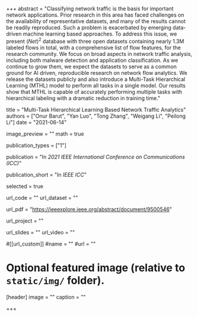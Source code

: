 +++
abstract = "Classifying network traffic is the basis for important network applications. Prior research in this area has faced challenges on the availability of representative datasets, and many of the results cannot be readily reproduced. Such a problem is exacerbated by emerging data-driven machine learning based approaches. To address this issue, we present $(Net)^2$ database with three open datasets containing nearly 1.3M labeled flows in total, with a comprehensive list of flow features, for the research community. We focus on broad aspects in network traffic analysis, including both malware detection and application classification. As we continue to grow them, we expect the datasets to serve as a common ground for AI driven, reproducible research on network flow analytics. We release the datasets publicly and also introduce a Multi-Task Hierarchical Learning (MTHL) model to perform all tasks in a single model. Our results show that MTHL is capable of accurately performing multiple tasks with hierarchical labeling with a dramatic reduction in training time."

title = "Multi-Task Hierarchical Learning Based Network Traffic Analytics"
authors = ["Onur Barut", "Yan Luo", "Tong Zhang", "Weigang Li", "Peilong Li"]
date = "2021-06-14"

image_preview = ""
math = true

publication_types = ["1"]

publication = "In *2021 IEEE International Conference on Communications (ICC)*"

publication_short = "In *IEEE ICC*"

selected = true

url_code = ""
url_dataset = ""

url_pdf = "https://ieeexplore.ieee.org/abstract/document/9500546"

url_project = ""

url_slides = ""
url_video = ""

#[[url_custom]]
#name = ""
#url = ""

# Optional featured image (relative to `static/img/` folder).
[header]
image = ""
caption = ""

+++
